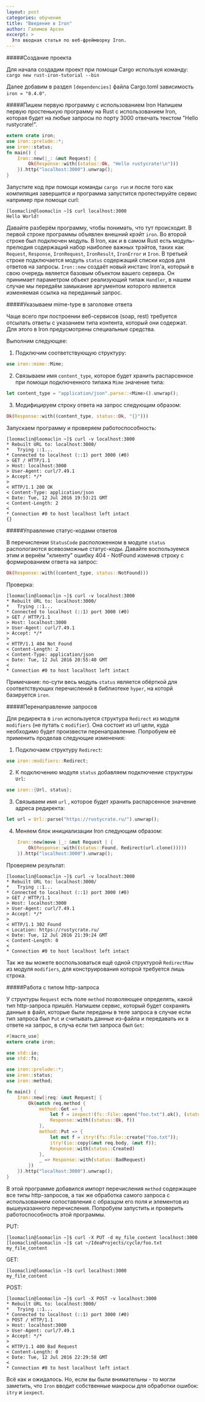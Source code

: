 ```yaml
---
layout: post
categories: обучение
title: "Введение в Iron"
author: Галимов Арсен
excerpt: >
  Это вводная статья по веб-фреймворку Iron.
---
```


#####Создание проекта

Для начала создадим проект при помощи Cargo используя команду:
``cargo new rust-iron-tutorial --bin``

Далее добавим в раздел `[dependencies]` файла Cargo.toml зависимость `iron = "0.4.0"`.

#####Пишем первую программу с использованием Iron
Напишем первую простенькую программу на Rust с использованием Iron,
которая будет на любые запросы по порту 3000 отвечать текстом "Hello rustycrate!".

```Rust
extern crate iron;
use iron::prelude::*;
use iron::status;
fn main() {
    Iron::new(|_: &mut Request| {
        Ok(Response::with((status::Ok, "Hello rustycrate!\n")))
    }).http("localhost:3000").unwrap();
}
```

Запустите код при помощи команды `cargo run` и после того как компиляция
завершится и программа запустится протестируйте сервис например при помощи curl:

```
[loomaclin@loomaclin ~]$ curl localhost:3000
Hello World!
```

Давайте разберём программу, чтобы понимать, что тут происходит.
В первой строке программы объявлен внешний крэйт `iron`.
Во второй строке был подключен модуль.
В Iron, как и в самом Rust есть модуль-прелюдия содержащий набор наиболее важных трэйтов, таких как `Request`,
`Response`, `IronRequest`, `IronResult`, `IronError` и `Iron`.
В третьей строке подключается модуль `status` содержащий списки кодов для ответов на запросы.
`Iron::new` создаёт новый инстанс Iron'а, который в свою очередь является базовым объектом вашего сервера. Он
принимает параметром объект реализующий типаж `Handler`, в нашем случае мы передаём замыкание аргументом которого
является изменяемая ссылка на переданный запрос.

#####Указываем mime-type в заголовке ответа

Чаще всего при построении веб-сервисов (soap, rest)
требуется отсылать ответы с указанием типа контента, который они содержат.
Для этого в Iron предусмотрены специальные средства.

Выполним следующее:
1. Подключим соответствующую структуру:
```Rust
use iron::mime::Mime;
```
2. Связываем имя `content_type`, которое будет хранить распарсенное при помощи подключенного типажа `Mime` значение типа:
```Rust
let content_type = "application/json".parse::<Mime>().unwrap();
```
3. Модифицируем строку ответа на запрос следующим образом:
```Rust
Ok(Response::with((content_type, status::Ok, "{}")))
```
Запускаем программу и проверяем работоспособность:

```
[loomaclin@loomaclin ~]$ curl -v localhost:3000
* Rebuilt URL to: localhost:3000/
*   Trying ::1...
* Connected to localhost (::1) port 3000 (#0)
> GET / HTTP/1.1
> Host: localhost:3000
> User-Agent: curl/7.49.1
> Accept: */*
>
< HTTP/1.1 200 OK
< Content-Type: application/json
< Date: Tue, 12 Jul 2016 19:53:21 GMT
< Content-Length: 2
<
* Connection #0 to host localhost left intact
{}
```

#####Управление статус-кодами ответов

В перечислении `StatusCode` расположенном в модуле `status` распологаются всевозможные статус-коды.
Давайте воспользуемся этим и вернём "клиенту" ошибку 404 -
NotFound изменив строку с формированием ответа на запрос:

```Rust
Ok(Response::with((content_type, status::NotFound)))
```
Проверка:

```
[loomaclin@loomaclin ~]$ curl -v localhost:3000
* Rebuilt URL to: localhost:3000/
*   Trying ::1...
* Connected to localhost (::1) port 3000 (#0)
> GET / HTTP/1.1
> Host: localhost:3000
> User-Agent: curl/7.49.1
> Accept: */*
>
< HTTP/1.1 404 Not Found
< Content-Length: 2
< Content-Type: application/json
< Date: Tue, 12 Jul 2016 20:55:40 GMT
<
* Connection #0 to host localhost left intact
```

Примечание: по-сути весь модуль `status` является обёрткой для соответствующих
перечислений в библиотеке `hyper`, на которй базируется `iron`.

#####Перенаправление запросов

Для редиректа в `iron` используется структура `Redirect` из модуля `modifiers` (не путать с `modifier`).
Она состоит из url цели, куда необходимо будет произвести перенаправление.
Попробуем её применить проделав следующие изменения:

1. Подключаем структуру `Redirect`:
```Rust
use iron::modifiers::Redirect;
```

2. К подключению модуля `status` добавляем подключение структуры `Url`:
```Rust
use iron::{Url, status};
```

3. Связываем имя `url` , которое будет хранить распарсенное значение адреса редиректа:
```Rust
let url = Url::parse("https://rustycrate.ru/").unwrap();
```

4. Меняем блок инициализации Iron следующим образом:
```Rust
    Iron::new(move |_: &mut Request | {
        Ok(Response::with((status::Found, Redirect(url.clone()))))
    }).http("localhost:3000").unwrap();
```
Проверяем результат:

```
[loomaclin@loomaclin ~]$ curl -v localhost:3000
* Rebuilt URL to: localhost:3000/
*   Trying ::1...
* Connected to localhost (::1) port 3000 (#0)
> GET / HTTP/1.1
> Host: localhost:3000
> User-Agent: curl/7.49.1
> Accept: */*
>
< HTTP/1.1 302 Found
< Location: https://rustycrate.ru/
< Date: Tue, 12 Jul 2016 21:39:24 GMT
< Content-Length: 0
<
* Connection #0 to host localhost left intact
```

Так же вы можете воспользоваться ещё одной структурой `RedirectRaw`
из модуля `modifiers`, для конструирования которой требуется лишь строка.

#####Работа с типом http-запроса

У структуры `Request` есть поле `method` позволяющее определять,
какой тип http-запроса пришёл.
Напишем сервис, который будет сохранять данные в файл, которые были переданы в
теле запроса в случае если тип запроса был `Put` и считывать данные из-файла и
передавать их в ответе на запрос, в случа если тип запроса был `Get`:

```Rust
#[macro_use]
extern crate iron;

use std::io;
use std::fs;

use iron::prelude::*;
use iron::status;
use iron::method;

fn main() {
    Iron::new(|req: &mut Request| {
        Ok(match req.method {
            method::Get => {
                let f = iexpect!(fs::File::open("foo.txt").ok(), (status::Ok, ""));
                Response::with((status::Ok, f))
            },
            method::Put => {
                let mut f = itry!(fs::File::create("foo.txt"));
                itry!(io::copy(&mut req.body, &mut f));
                Response::with(status::Created)
            },
            _ => Response::with(status::BadRequest)
        })
    }).http("localhost:3000").unwrap();
}
```
В этой программе добавился импорт перечисления `method`
содержащее все типы http-запросов, а так же обработка самого запроса
с использованием сопоставления с образцом его поля и элементов из вышеуказанного
перечисления. Попробуем запустить и проверить работоспособность этой программы.

PUT:
```
[loomaclin@loomaclin ~]$ curl -X PUT -d my_file_content localhost:3000
[loomaclin@loomaclin ~]$ cat ~/IdeaProjects/cycle/foo.txt
my_file_content
```

GET:
```
[loomaclin@loomaclin ~]$ curl localhost:3000
my_file_content
```

POST:
```
[loomaclin@loomaclin ~]$ curl -X POST -v localhost:3000
* Rebuilt URL to: localhost:3000/
*   Trying ::1...
* Connected to localhost (::1) port 3000 (#0)
> POST / HTTP/1.1
> Host: localhost:3000
> User-Agent: curl/7.49.1
> Accept: */*
>
< HTTP/1.1 400 Bad Request
< Content-Length: 0
< Date: Tue, 12 Jul 2016 22:29:58 GMT
<
* Connection #0 to host localhost left intact
```

Всё как и ожидалось. Но, если вы были внимательны - то могли заметить,
что `Iron` вводит собственные макросы для обработки ошибок: `itry` и `iexpect`.